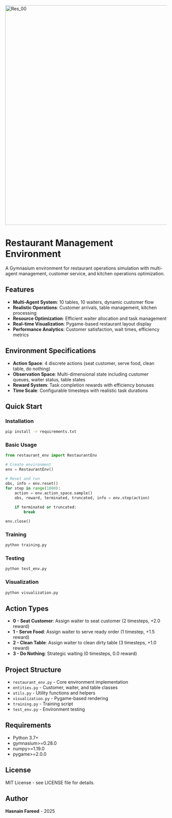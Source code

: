 

<img width="1007" height="686" alt="Res_00" src="https://github.com/user-attachments/assets/ddb41a0b-5f59-4989-a7de-1f8f48169388" />


# Restaurant Management Environment

A Gymnasium environment for restaurant operations simulation with multi-agent management, customer service, and kitchen operations optimization.

## Features

- **Multi-Agent System**: 10 tables, 10 waiters, dynamic customer flow
- **Realistic Operations**: Customer arrivals, table management, kitchen processing
- **Resource Optimization**: Efficient waiter allocation and task management
- **Real-time Visualization**: Pygame-based restaurant layout display
- **Performance Analytics**: Customer satisfaction, wait times, efficiency metrics

## Environment Specifications

- **Action Space**: 4 discrete actions (seat customer, serve food, clean table, do nothing)
- **Observation Space**: Multi-dimensional state including customer queues, waiter status, table states
- **Reward System**: Task completion rewards with efficiency bonuses
- **Time Scale**: Configurable timesteps with realistic task durations

## Quick Start

### Installation
```bash
pip install -r requirements.txt
```

### Basic Usage
```python
from restaurant_env import RestaurantEnv

# Create environment
env = RestaurantEnv()

# Reset and run
obs, info = env.reset()
for step in range(1000):
    action = env.action_space.sample()
    obs, reward, terminated, truncated, info = env.step(action)
    
    if terminated or truncated:
        break

env.close()
```

### Training
```bash
python training.py
```

### Testing
```bash
python test_env.py
```

### Visualization
```bash
python visualization.py
```

## Action Types

- **0 - Seat Customer**: Assign waiter to seat customer (2 timesteps, +2.0 reward)
- **1 - Serve Food**: Assign waiter to serve ready order (1 timestep, +1.5 reward)
- **2 - Clean Table**: Assign waiter to clean dirty table (3 timesteps, +1.0 reward)
- **3 - Do Nothing**: Strategic waiting (0 timesteps, 0.0 reward)

## Project Structure

- `restaurant_env.py` - Core environment implementation
- `entities.py` - Customer, waiter, and table classes
- `utils.py` - Utility functions and helpers
- `visualization.py` - Pygame-based rendering
- `training.py` - Training script
- `test_env.py` - Environment testing

## Requirements

- Python 3.7+
- gymnasium>=0.28.0
- numpy>=1.19.0
- pygame>=2.0.0

## License

MIT License - see LICENSE file for details.

## Author

**Hasnain Fareed** - 2025 

